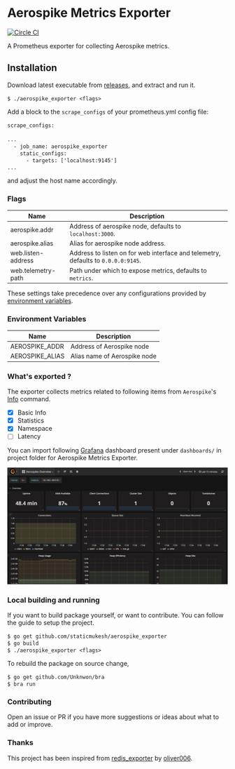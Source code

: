 # Aerospike Metrics Exporter
[![Circle CI](https://circleci.com/gh/staticmukesh/aerospike_exporter.svg?style=shield)](https://circleci.com/gh/staticmukesh/aerospike_exporter)

A Prometheus exporter for collecting Aerospike metrics.

## Installation

Download latest executable from [releases](https://github.com/staticmukesh/aerospike_exporter/releases), and extract and run it.

```
$ ./aerospike_exporter <flags>
```

Add a block to the `scrape_configs` of your prometheus.yml config file:

```
scrape_configs:

...
  - job_name: aerospike_exporter
    static_configs:
      - targets: ['localhost:9145']
...
```
and adjust the host name accordingly.

### Flags

Name               | Description
-------------------|------------
aerospike.addr     | Address of aerospike node, defaults to `localhost:3000`.
aerospike.alias    | Alias for aerospike node address.
web.listen-address | Address to listen on for web interface and telemetry, defaults to `0.0.0.0:9145`.
web.telemetry-path | Path under which to expose metrics, defaults to `metrics`.

These settings take precedence over any configurations provided by [environment variables](#environment-variables).

### Environment Variables

Name               | Description
-------------------|------------
AEROSPIKE_ADDR     | Address of Aerospike node
AEROSPIKE_ALIAS    | Alias name of Aerospike node

### What's exported ?

The exporter collects metrics related to following items from `Aerospike`'s [Info](https://www.aerospike.com/docs/reference/info/index.html) command. 

- [x] Basic Info
- [x] Statistics
- [x] Namespace
- [ ] Latency

You can import following [Grafana](https://github.com/grafana/grafana) dashboard present under `dashboards/` in project folder for Aerospike Metrics Exporter.

![alt Grafana Dashboard](screenshot.png "Grafana Dashboard for Aerospike Metrics Exporter")

### Local building and running

If you want to build package yourself, or want to contribute. You can follow the guide to setup the project.

```
$ go get github.com/staticmukesh/aerospike_exporter
$ go build
$ ./aerospike_exporter <flags>
```

To rebuild the package on source change, 
```
$ go get github.com/Unknwon/bra
$ bra run
```

### Contributing

Open an issue or PR if you have more suggestions or ideas about what to add or improve.

### Thanks

This project has been inspired from [redis_exporter](https://github.com/oliver006/redis_exporter) by [oliver006](https://github.com/oliver006).

